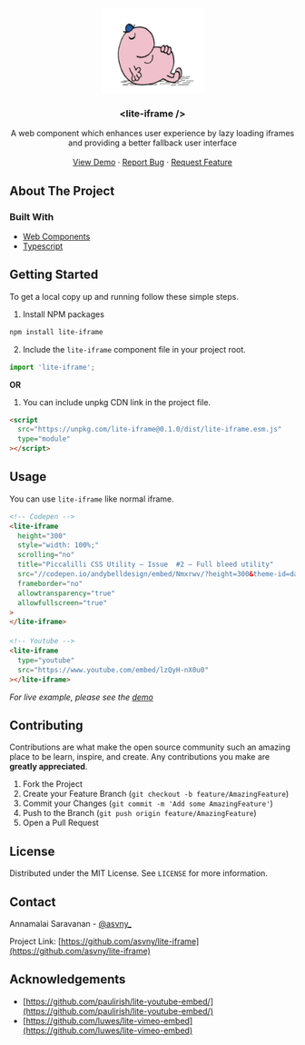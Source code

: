 <br />
<p align="center">
  <a href="https://github.com/asvny/lite-iframe">
    <img src="https://raw.githubusercontent.com/asvny/lite-iframe/master/images/logo.png" alt="Logo" width="180" height="150">
  </a>

  <h3 align="center">&lt;lite-iframe /&gt;</h3>

  <p align="center">
    A web component which enhances user experience by lazy loading iframes and providing a better fallback user interface
    <br />
    <br />
    <a href="https://lite-iframe-demo.netlify.com">View Demo</a>
    ·
    <a href="https://github.com/asvny/lite-iframe/issues">Report Bug</a>
    ·
    <a href="https://github.com/asvny/lite-iframe/issues">Request Feature</a>
  </p>
</p>

<!-- ABOUT THE PROJECT -->

## About The Project

### Built With

- [Web Components](https://developer.mozilla.org/en-US/docs/Web/Web_Components)
- [Typescript](https://www.typescriptlang.org/)

<!-- GETTING STARTED -->

## Getting Started

To get a local copy up and running follow these simple steps.

1. Install NPM packages

```sh
npm install lite-iframe
```

2. Include the `lite-iframe` component file in your project root.

```js
import 'lite-iframe';
```

**OR**

1. You can include unpkg CDN link in the project file.

```html
<script
  src="https://unpkg.com/lite-iframe@0.1.0/dist/lite-iframe.esm.js"
  type="module"
></script>
```

<!-- USAGE EXAMPLES -->

## Usage

You can use `lite-iframe` like normal iframe.

```html
<!-- Codepen -->
<lite-iframe
  height="300"
  style="width: 100%;"
  scrolling="no"
  title="Piccalilli CSS Utility — Issue  #2 — Full bleed utility"
  src="//codepen.io/andybelldesign/embed/Nmxrwv/?height=300&theme-id=dark&default-tab=css,result"
  frameborder="no"
  allowtransparency="true"
  allowfullscreen="true"
>
</lite-iframe>

<!-- Youtube -->
<lite-iframe
  type="youtube"
  src="https://www.youtube.com/embed/lzQyH-nX0u0"
></lite-iframe>
```

_For live example, please see the [demo](https://lite-iframe-demo.netlify.com)_

<!-- CONTRIBUTING -->

## Contributing

Contributions are what make the open source community such an amazing place to be learn, inspire, and create. Any contributions you make are **greatly appreciated**.

1. Fork the Project
2. Create your Feature Branch (`git checkout -b feature/AmazingFeature`)
3. Commit your Changes (`git commit -m 'Add some AmazingFeature'`)
4. Push to the Branch (`git push origin feature/AmazingFeature`)
5. Open a Pull Request

<!-- LICENSE -->

## License

Distributed under the MIT License. See `LICENSE` for more information.

<!-- CONTACT -->

## Contact

Annamalai Saravanan - [@asvny\_](https://twitter.com/twitter_handle)

Project Link: [https://github.com/asvny/lite-iframe](https://github.com/asvny/lite-iframe)

<!-- ACKNOWLEDGEMENTS -->

## Acknowledgements

- [https://github.com/paulirish/lite-youtube-embed/](https://github.com/paulirish/lite-youtube-embed/)
- [https://github.com/luwes/lite-vimeo-embed](https://github.com/luwes/lite-vimeo-embed)
